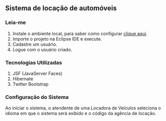 Sistema de locação de automóveis
---

### Leia-me
1. Instale o ambiente local, para saber como configurar [clique aqui](https://github.com/gabrielfreire/java-cookbook-install).
4. Importe o projeto na Eclipse IDE e execute.
5. Cadastre um usuário.
6. Logue com o usuário criado.

### Tecnologias Utilizadas
1. JSF (JavaServer Faces)
2. Hibernate
3. Twitter Bootstrap 
    
### Configuração do Sistema
Ao iniciar o sistema, o atendente de uma Locadora de Veículos seleciona o idioma em que o
sistema será exibido e o código da agência de locação.
